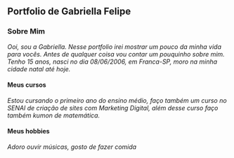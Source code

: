 ## Portfolio de Gabriella Felipe

### Sobre Mim
 
 _Ooi, sou a Gabriella. Nesse portfolio irei mostrar um pouco da minha vida para vocês. Antes de qualquer coisa vou contar um pouquinho sobre mim. Tenho 15 anos, nasci no dia 08/06/2006, em Franca-SP, moro na minha cidade natal até hoje._
 
 #### Meus cursos
 _Estou cursando o primeiro ano do ensino médio, faço também um curso no SENAI de criação de sites com Marketing Digital, além desse curso faço também kumon de matemática._

#### Meus hobbies  
 _Adoro ouvir músicas, gosto de fazer comida_ 

